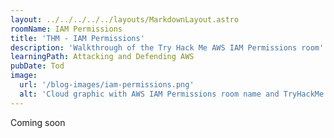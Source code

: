 ```yaml
---
layout: ../../../../../layouts/MarkdownLayout.astro
roomName: IAM Permissions
title: 'THM - IAM Permissions'
description: 'Walkthrough of the Try Hack Me AWS IAM Permissions room'
learningPath: Attacking and Defending AWS
pubDate: Tod
image:
  url: '/blog-images/iam-permissions.png'
  alt: 'Cloud graphic with AWS IAM Permissions room name and TryHackMe logo.'
---
```


Coming soon
